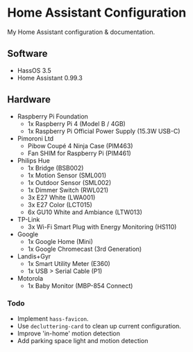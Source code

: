 # Home Assistant Configuration
My Home Assistant configuration & documentation.

## Software
- HassOS 3.5
- Home Assistant 0.99.3

## Hardware
- Raspberry Pi Foundation
    - 1x Raspberry Pi 4 (Model B / 4GB)
    - 1x Raspberry Pi Official Power Supply (15.3W USB-C)
- Pimoroni Ltd
    - Pibow Coupé 4 Ninja Case (PIM463)
    - Fan SHIM for Raspberry Pi (PIM461)
- Philips Hue
    - 1x Bridge (BSB002)
    - 1x Motion Sensor (SML001)
    - 1x Outdoor Sensor (SML002)
    - 1x Dimmer Switch (RWL021)
    - 3x E27 White (LWA001)
    - 3x E27 Color (LCT015)
    - 6x GU10 White and Ambiance (LTW013)
- TP-Link
    - 3x Wi-Fi Smart Plug with Energy Monitoring (HS110)
- Google
    - 1x Google Home (Mini) 
    - 1x Google Chromecast (3rd Generation)
- Landis+Gyr
    - 1x Smart Utility Meter (E360)
    - 1x USB > Serial Cable (P1)
- Motorola
    - 1x Baby Monitor (MBP-854 Connect)

### Todo
- Implement `hass-favicon`.
- Use `decluttering-card` to clean up current configuration.
- Improve 'in-home' motion detection
- Add parking space light and motion detection
